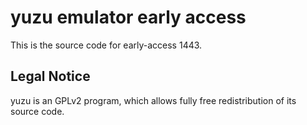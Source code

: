 yuzu emulator early access
=============

This is the source code for early-access 1443.

## Legal Notice

yuzu is an GPLv2 program, which allows fully free redistribution of its source code.